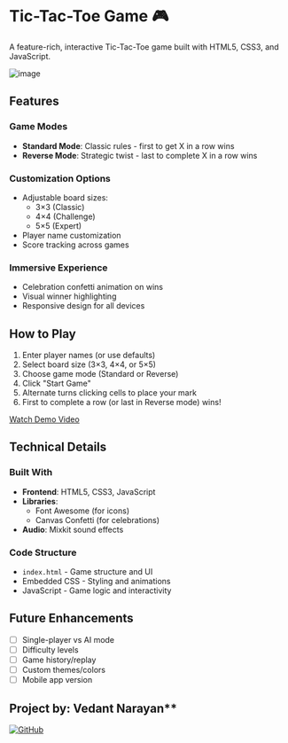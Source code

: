 # Tic-Tac-Toe Game 🎮

A feature-rich, interactive Tic-Tac-Toe game built with HTML5, CSS3, and JavaScript.

![image](https://github.com/user-attachments/assets/500a9b29-f62f-4ef1-a6c4-f571abd56d40)

## Features 

### Game Modes
- **Standard Mode**: Classic rules - first to get X in a row wins
- **Reverse Mode**: Strategic twist - last to complete X in a row wins

### Customization Options
- Adjustable board sizes:
  - 3×3 (Classic)
  - 4×4 (Challenge)
  - 5×5 (Expert)
- Player name customization
- Score tracking across games

### Immersive Experience
- Celebration confetti animation on wins 
- Visual winner highlighting
- Responsive design for all devices

## How to Play 

1. Enter player names (or use defaults)
2. Select board size (3×3, 4×4, or 5×5)
3. Choose game mode (Standard or Reverse)
4. Click "Start Game"
5. Alternate turns clicking cells to place your mark
6. First to complete a row (or last in Reverse mode) wins!

[Watch Demo Video](https://drive.google.com/file/d/1Vxp5G3lbUUrtqCqX4XahkWwozbC_0T_d/view?usp=sharing)

## Technical Details 

### Built With
- **Frontend**: HTML5, CSS3, JavaScript
- **Libraries**:
  - Font Awesome (for icons)
  - Canvas Confetti (for celebrations)
- **Audio**: Mixkit sound effects

### Code Structure
- `index.html` - Game structure and UI
- Embedded CSS - Styling and animations
- JavaScript - Game logic and interactivity

## Future Enhancements 
- [ ] Single-player vs AI mode
- [ ] Difficulty levels
- [ ] Game history/replay
- [ ] Custom themes/colors
- [ ] Mobile app version

## Project by: Vedant Narayan**  
[![GitHub](https://img.shields.io/badge/GitHub-Ved05nara-blue?logo=github)](https://github.com/Ved05nara)
